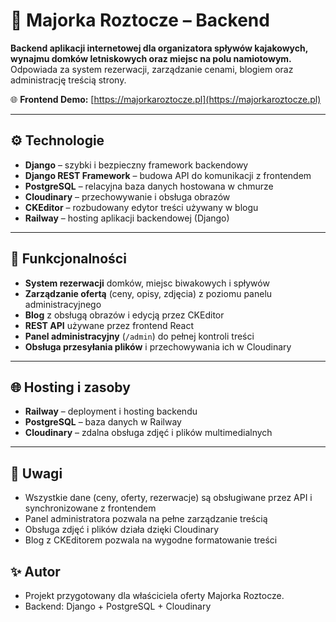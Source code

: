 # 🛶 Majorka Roztocze – Backend

**Backend aplikacji internetowej dla organizatora spływów kajakowych, wynajmu domków letniskowych oraz miejsc na polu namiotowym.**  
Odpowiada za system rezerwacji, zarządzanie cenami, blogiem oraz administrację treścią strony.

🌐 **Frontend Demo:** [https://majorkaroztocze.pl](https://majorkaroztocze.pl)

---

## ⚙️ Technologie

- **Django** – szybki i bezpieczny framework backendowy
- **Django REST Framework** – budowa API do komunikacji z frontendem
- **PostgreSQL** – relacyjna baza danych hostowana w chmurze
- **Cloudinary** – przechowywanie i obsługa obrazów
- **CKEditor** – rozbudowany edytor treści używany w blogu
- **Railway** – hosting aplikacji backendowej (Django)

---

## 🧩 Funkcjonalności

- **System rezerwacji** domków, miejsc biwakowych i spływów
- **Zarządzanie ofertą** (ceny, opisy, zdjęcia) z poziomu panelu administracyjnego
- **Blog** z obsługą obrazów i edycją przez CKEditor
- **REST API** używane przez frontend React
- **Panel administracyjny** (`/admin`) do pełnej kontroli treści
- **Obsługa przesyłania plików** i przechowywania ich w Cloudinary

---

## 🌐 Hosting i zasoby

- **Railway** – deployment i hosting backendu
- **PostgreSQL** – baza danych w Railway
- **Cloudinary** – zdalna obsługa zdjęć i plików multimedialnych

---

## 📌 Uwagi

- Wszystkie dane (ceny, oferty, rezerwacje) są obsługiwane przez API i synchronizowane z frontendem
- Panel administratora pozwala na pełne zarządzanie treścią
- Obsługa zdjęć i plików działa dzięki Cloudinary
- Blog z CKEditorem pozwala na wygodne formatowanie treści

## ✨ Autor

- Projekt przygotowany dla właściciela oferty Majorka Roztocze.
- Backend: Django + PostgreSQL + Cloudinary
